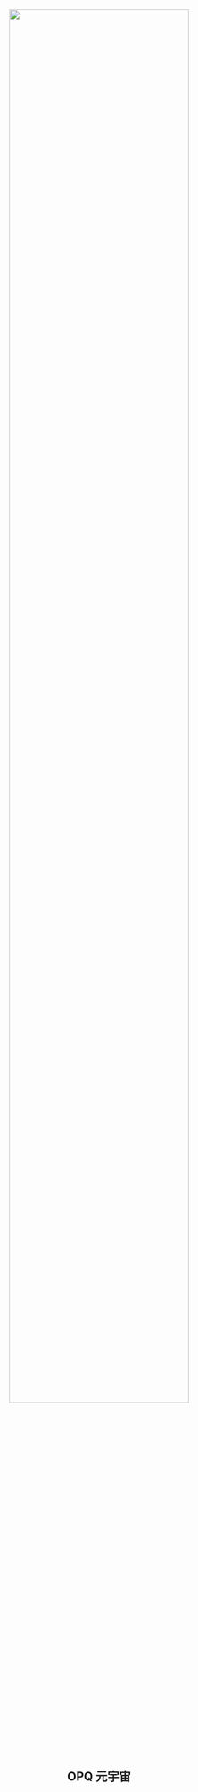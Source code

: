
<div align="center">

<img src="https://cdn.jsdelivr.net/gh/fz6m/Private-picgo@moe-2021/img/20211231221036.svg" width="80%" />

## OPQ 元宇宙

</div>
